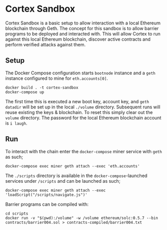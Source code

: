 # Cortex Sandbox

Cortex Sandbox is a basic setup to allow interaction with a local Ethereum blockchain through Geth.
The concept for this sandbox is to allow barrier programs to be deployed and interacted with.
This will allow Cortex to run against this local Ethereum blockchain, discover active contracts and perform verified attacks against them. 

## Setup

The Docker Compose configuration starts `bootnode` instance and a `geth` instance configured to mine for `eth.accounts[0]`.

    docker build . -t cortex-sandbox
    docker-compose up

The first time this is executed a new boot key, account key, and `geth` `datadir` will be set up in the local `./volume` directory.
Subsequent runs will reuse existing the keys & blockchain. To reset this simply clear out the `volume` directory.
The password for the local Ethereum blockchain account is `i laugh`.

## Run

To interact with the chain enter the `docker-compose` miner service with `geth` as such;

    docker-compose exec miner geth attach --exec 'eth.accounts'

The `./scripts` directory is available in the `docker-compose`-launched services under `/scripts` and can be launched as such;

    docker-compose exec miner geth attach --exec 'loadScript("/scripts/navigate.js")'

Barrier programs can be compiled with:

    cd scripts
    docker run -v "$(pwd):/volume" -w /volume ethereum/solc:0.5.7 --bin contracts/barrier004.sol > contracts-compiled/barrier004.txt
